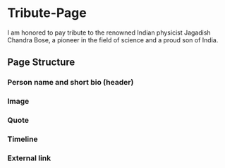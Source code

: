 # Tribute-Page

I am honored to pay tribute to the renowned Indian physicist Jagadish Chandra Bose, a pioneer in the field of science and a proud son of India.

## Page Structure

### Person name and short bio (header)

### Image 

### Quote

### Timeline

### External link
